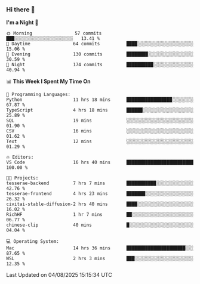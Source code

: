 ### Hi there 👋

<!--
**ALiersEL/ALiersEL** is a ✨ _special_ ✨ repository because its `README.md` (this file) appears on your GitHub profile.

Here are some ideas to get you started:

- 🔭 I’m currently working on ...
- 🌱 I’m currently learning ...
- 👯 I’m looking to collaborate on ...
- 🤔 I’m looking for help with ...
- 💬 Ask me about ...
- 📫 How to reach me: ...
- 😄 Pronouns: ...
- ⚡ Fun fact: ...
-->

<!--START_SECTION:waka-->
**I'm a Night 🦉** 

```text
🌞 Morning                57 commits          ███░░░░░░░░░░░░░░░░░░░░░░   13.41 % 
🌆 Daytime                64 commits          ████░░░░░░░░░░░░░░░░░░░░░   15.06 % 
🌃 Evening                130 commits         ████████░░░░░░░░░░░░░░░░░   30.59 % 
🌙 Night                  174 commits         ██████████░░░░░░░░░░░░░░░   40.94 % 
```


📊 **This Week I Spent My Time On** 

```text
💬 Programming Languages: 
Python                   11 hrs 18 mins      █████████████████░░░░░░░░   67.87 % 
TypeScript               4 hrs 18 mins       ██████░░░░░░░░░░░░░░░░░░░   25.89 % 
SQL                      19 mins             ░░░░░░░░░░░░░░░░░░░░░░░░░   01.90 % 
CSV                      16 mins             ░░░░░░░░░░░░░░░░░░░░░░░░░   01.62 % 
Text                     12 mins             ░░░░░░░░░░░░░░░░░░░░░░░░░   01.29 % 

🔥 Editors: 
VS Code                  16 hrs 40 mins      █████████████████████████   100.00 % 

🐱‍💻 Projects: 
tesserae-backend         7 hrs 7 mins        ███████████░░░░░░░░░░░░░░   42.76 % 
tesserae-frontend        4 hrs 23 mins       ███████░░░░░░░░░░░░░░░░░░   26.32 % 
civitai-stable-diffusion-2 hrs 40 mins       ████░░░░░░░░░░░░░░░░░░░░░   16.02 % 
RichHF                   1 hr 7 mins         ██░░░░░░░░░░░░░░░░░░░░░░░   06.77 % 
chinese-clip             40 mins             █░░░░░░░░░░░░░░░░░░░░░░░░   04.04 % 

💻 Operating System: 
Mac                      14 hrs 36 mins      ██████████████████████░░░   87.65 % 
WSL                      2 hrs 3 mins        ███░░░░░░░░░░░░░░░░░░░░░░   12.35 % 
```


 Last Updated on 04/08/2025 15:15:34 UTC
<!--END_SECTION:waka-->
